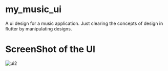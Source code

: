 # my_music_ui

A ui design for a music application. Just clearing the concepts of design in flutter by manipulating designs.


# ScreenShot of the UI

![ui2](https://user-images.githubusercontent.com/31488481/88407587-2124de00-cdf4-11ea-9b86-7b3e3061e4db.jpg)
